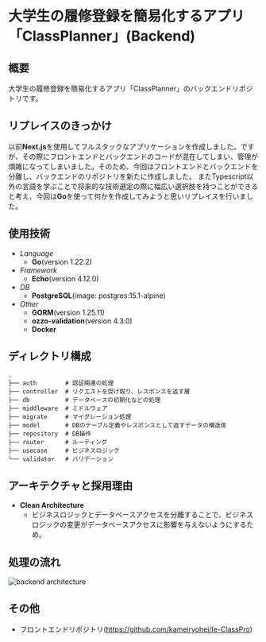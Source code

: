 # 大学生の履修登録を簡易化するアプリ「ClassPlanner」(Backend)

## 概要
大学生の履修登録を簡易化するアプリ「ClassPlanner」のバックエンドリポジトリです。

## リプレイスのきっかけ
以前**Next.js**を使用してフルスタックなアプリケーションを作成しました。ですが、その際にフロントエンドとバックエンドのコードが混在してしまい、管理が煩雑になってしまいました。そのため、今回はフロントエンドとバックエンドを分離し、バックエンドのリポジトリを新たに作成しました。
またTypescript以外の言語を学ぶことで将来的な技術選定の際に幅広い選択肢を持つことができると考え、今回は**Go**を使って何かを作成してみようと思いリプレイスを行いました。

## 使用技術
- *Language*
  - **Go**(version 1.22.2)
- *Framework*
  - **Echo**(version 4.12.0)
- *DB*
  - **PostgreSQL**(image: postgres:15.1-alpine)
- *Other*
  - **GORM**(version 1.25.11)
  - **ozzo-validation**(version 4.3.0)
  - **Docker**

## ディレクトリ構成
```
.
├── auth        # 認証関連の処理
├── controller  # リクエストを受け取り、レスポンスを返す層
├── db          # データベースの初期化などの処理
├── middleware  # ミドルウェア
├── migrate     # マイグレーション処理
├── model       # DBのテーブル定義やレスポンスとして返すデータの構造体
├── repository  # DB操作
├── router      # ルーティング
├── usecase     # ビジネスロジック
└── validator   # バリデーション
```
## アーキテクチャと採用理由
- **Clean Architecture**
  - ビジネスロジックとデータベースアクセスを分離することで、ビジネスロジックの変更がデータベースアクセスに影響を与えないようにするため。

## 処理の流れ
![backend architecture](https://github.com/user-attachments/assets/c0e3a336-8140-46e6-a9b1-43cdfe9d1fd2)



## その他
- フロントエンドリポジトリ(https://github.com/kameiryohei/Ie-ClassPro)
